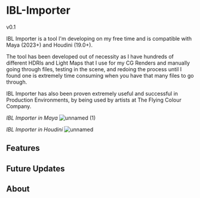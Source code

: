 # IBL-Importer
v0.1

IBL Importer is a tool I'm developing on my free time and is compatible with Maya (2023+) and Houdini (19.0+). 

The tool has been developed out of necessity as I have hundreds of different HDRIs and Light Maps that I use for my CG Renders and manually going through files, testing in the scene, and redoing the process until I found one is extremely time consuming when you have that many files to go through.

IBL Importer has also been proven extremely useful and successful in Production Environments, by being used by artists at The Flying Colour Company.

*IBL Importer in Maya*
![unnamed (1)](https://github.com/user-attachments/assets/215af1e8-df76-4ceb-9a47-6f076d46757d)

*IBL Importer in Houdini*
![unnamed](https://github.com/user-attachments/assets/946379ee-4c1c-4aac-b1ab-cca8f1623230)


## Features


## Future Updates

## About
